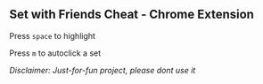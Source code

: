 ## Set with Friends Cheat - Chrome Extension

Press `space` to highlight

Press `m` to autoclick a set

_Disclaimer: Just-for-fun project, please dont use it_
